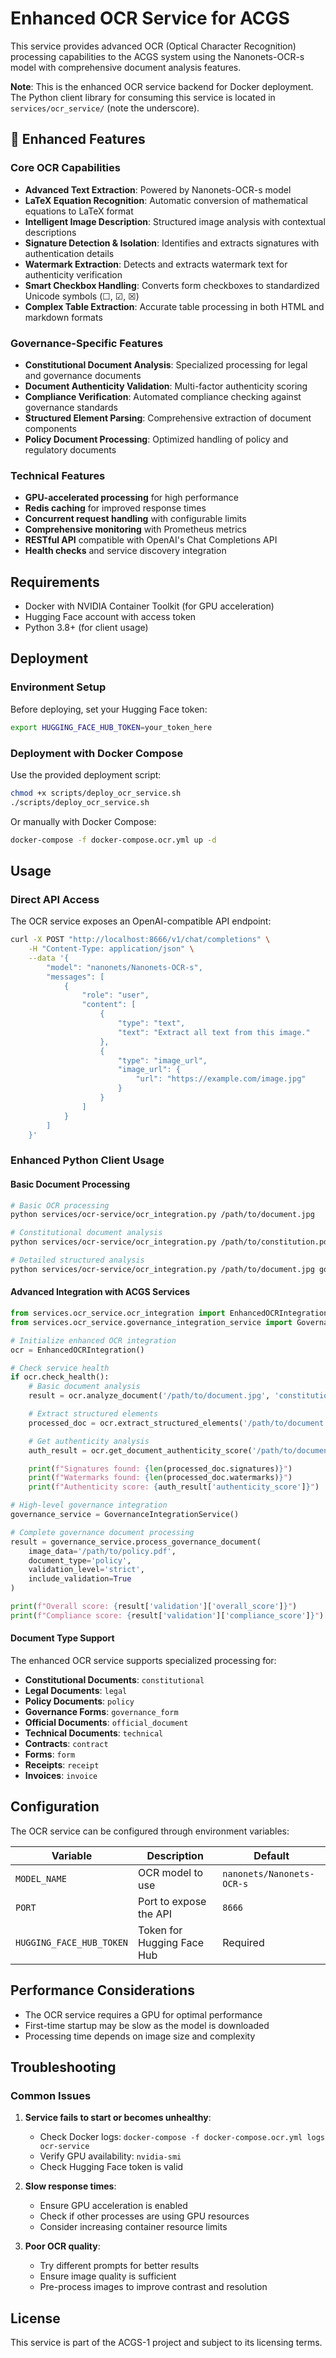 # Enhanced OCR Service for ACGS

This service provides advanced OCR (Optical Character Recognition) processing capabilities to the ACGS system using the Nanonets-OCR-s model with comprehensive document analysis features.

**Note**: This is the enhanced OCR service backend for Docker deployment. The Python client library for consuming this service is located in `services/ocr_service/` (note the underscore).

## 🚀 Enhanced Features

### Core OCR Capabilities
- **Advanced Text Extraction**: Powered by Nanonets-OCR-s model
- **LaTeX Equation Recognition**: Automatic conversion of mathematical equations to LaTeX format
- **Intelligent Image Description**: Structured image analysis with contextual descriptions
- **Signature Detection & Isolation**: Identifies and extracts signatures with authentication details
- **Watermark Extraction**: Detects and extracts watermark text for authenticity verification
- **Smart Checkbox Handling**: Converts form checkboxes to standardized Unicode symbols (☐, ☑, ☒)
- **Complex Table Extraction**: Accurate table processing in both HTML and markdown formats

### Governance-Specific Features
- **Constitutional Document Analysis**: Specialized processing for legal and governance documents
- **Document Authenticity Validation**: Multi-factor authenticity scoring
- **Compliance Verification**: Automated compliance checking against governance standards
- **Structured Element Parsing**: Comprehensive extraction of document components
- **Policy Document Processing**: Optimized handling of policy and regulatory documents

### Technical Features
- **GPU-accelerated processing** for high performance
- **Redis caching** for improved response times
- **Concurrent request handling** with configurable limits
- **Comprehensive monitoring** with Prometheus metrics
- **RESTful API** compatible with OpenAI's Chat Completions API
- **Health checks** and service discovery integration

## Requirements

- Docker with NVIDIA Container Toolkit (for GPU acceleration)
- Hugging Face account with access token
- Python 3.8+ (for client usage)

## Deployment

### Environment Setup

Before deploying, set your Hugging Face token:

```bash
export HUGGING_FACE_HUB_TOKEN=your_token_here
```

### Deployment with Docker Compose

Use the provided deployment script:

```bash
chmod +x scripts/deploy_ocr_service.sh
./scripts/deploy_ocr_service.sh
```

Or manually with Docker Compose:

```bash
docker-compose -f docker-compose.ocr.yml up -d
```

## Usage

### Direct API Access

The OCR service exposes an OpenAI-compatible API endpoint:

```bash
curl -X POST "http://localhost:8666/v1/chat/completions" \
    -H "Content-Type: application/json" \
    --data '{
        "model": "nanonets/Nanonets-OCR-s",
        "messages": [
            {
                "role": "user",
                "content": [
                    {
                        "type": "text",
                        "text": "Extract all text from this image."
                    },
                    {
                        "type": "image_url",
                        "image_url": {
                            "url": "https://example.com/image.jpg"
                        }
                    }
                ]
            }
        ]
    }'
```

### Enhanced Python Client Usage

#### Basic Document Processing

```bash
# Basic OCR processing
python services/ocr-service/ocr_integration.py /path/to/document.jpg

# Constitutional document analysis
python services/ocr-service/ocr_integration.py /path/to/constitution.pdf constitutional

# Detailed structured analysis
python services/ocr-service/ocr_integration.py /path/to/document.jpg governance_form --structured
```

#### Advanced Integration with ACGS Services

```python
from services.ocr_service.ocr_integration import EnhancedOCRIntegration
from services.ocr_service.governance_integration_service import GovernanceIntegrationService

# Initialize enhanced OCR integration
ocr = EnhancedOCRIntegration()

# Check service health
if ocr.check_health():
    # Basic document analysis
    result = ocr.analyze_document('/path/to/document.jpg', 'constitutional')

    # Extract structured elements
    processed_doc = ocr.extract_structured_elements('/path/to/document.jpg', 'legal')

    # Get authenticity analysis
    auth_result = ocr.get_document_authenticity_score('/path/to/document.jpg')

    print(f"Signatures found: {len(processed_doc.signatures)}")
    print(f"Watermarks found: {len(processed_doc.watermarks)}")
    print(f"Authenticity score: {auth_result['authenticity_score']}")

# High-level governance integration
governance_service = GovernanceIntegrationService()

# Complete governance document processing
result = governance_service.process_governance_document(
    image_data='/path/to/policy.pdf',
    document_type='policy',
    validation_level='strict',
    include_validation=True
)

print(f"Overall score: {result['validation']['overall_score']}")
print(f"Compliance score: {result['validation']['compliance_score']}")
```

#### Document Type Support

The enhanced OCR service supports specialized processing for:

- **Constitutional Documents**: `constitutional`
- **Legal Documents**: `legal`
- **Policy Documents**: `policy`
- **Governance Forms**: `governance_form`
- **Official Documents**: `official_document`
- **Technical Documents**: `technical`
- **Contracts**: `contract`
- **Forms**: `form`
- **Receipts**: `receipt`
- **Invoices**: `invoice`

## Configuration

The OCR service can be configured through environment variables:

| Variable                 | Description                | Default                   |
| ------------------------ | -------------------------- | ------------------------- |
| `MODEL_NAME`             | OCR model to use           | `nanonets/Nanonets-OCR-s` |
| `PORT`                   | Port to expose the API     | `8666`                    |
| `HUGGING_FACE_HUB_TOKEN` | Token for Hugging Face Hub | Required                  |

## Performance Considerations

- The OCR service requires a GPU for optimal performance
- First-time startup may be slow as the model is downloaded
- Processing time depends on image size and complexity

## Troubleshooting

### Common Issues

1. **Service fails to start or becomes unhealthy**:

   - Check Docker logs: `docker-compose -f docker-compose.ocr.yml logs ocr-service`
   - Verify GPU availability: `nvidia-smi`
   - Check Hugging Face token is valid

2. **Slow response times**:

   - Ensure GPU acceleration is enabled
   - Check if other processes are using GPU resources
   - Consider increasing container resource limits

3. **Poor OCR quality**:
   - Try different prompts for better results
   - Ensure image quality is sufficient
   - Pre-process images to improve contrast and resolution

## License

This service is part of the ACGS-1 project and subject to its licensing terms.
